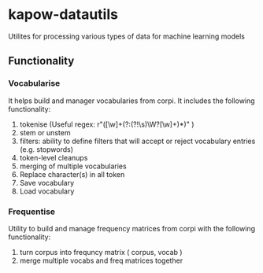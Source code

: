# kapow-datautils
Utilites for processing various types of data for machine learning models


## Functionality

### Vocabularise

It helps build and manager vocabularies from corpi. It includes the following functionality:

1. tokenise (Useful regex: r"([\w]+(?:(?!\s)\W?[\w]+)*)" )
2. stem or unstem
3. filters: ability to define filters that will accept or reject vocabulary entries (e.g. stopwords)	
4. token-level cleanups
5. merging of multiple vocabularies
6. Replace character(s) in all token
7. Save vocabulary
8. Load vocabulary

### Frequentise

Utility to build and manage frequency matrices from corpi with the following functionality:

1. turn corpus into frequncy matrix ( corpus, vocab )
2. merge multiple vocabs and freq matrices together


